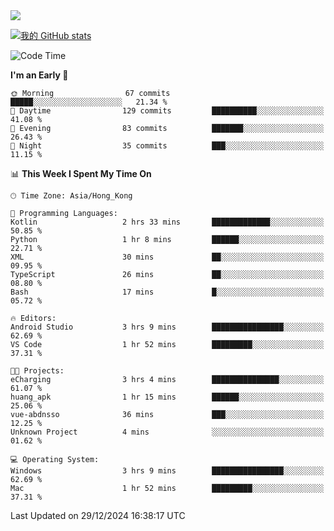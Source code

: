 <img align="center" src="https://readme-typing-svg.demolab.com/?font=Fira+Code&pause=1000&random=true&width=435&lines=%E2%9D%A4+Hello!+%E2%9D%A4;Welcome+to+my+Github+Profile~;I%27m+a+student+from+SCNU+%26+UoA" />

[![我的 GitHub stats](https://github-readme-stats.vercel.app/api?username=AptS-1547&show_icons=true&theme=ambient_gradient)](https://github.com/anuraghazra/github-readme-stats)

<!--START_SECTION:waka-->
![Code Time](http://img.shields.io/badge/Code%20Time-124%20hrs%2045%20mins-blue)

**I'm an Early 🐤** 

```text
🌞 Morning                67 commits          █████░░░░░░░░░░░░░░░░░░░░   21.34 % 
🌆 Daytime                129 commits         ██████████░░░░░░░░░░░░░░░   41.08 % 
🌃 Evening                83 commits          ███████░░░░░░░░░░░░░░░░░░   26.43 % 
🌙 Night                  35 commits          ███░░░░░░░░░░░░░░░░░░░░░░   11.15 % 
```


📊 **This Week I Spent My Time On** 

```text
🕑︎ Time Zone: Asia/Hong_Kong

💬 Programming Languages: 
Kotlin                   2 hrs 33 mins       █████████████░░░░░░░░░░░░   50.85 % 
Python                   1 hr 8 mins         ██████░░░░░░░░░░░░░░░░░░░   22.71 % 
XML                      30 mins             ██░░░░░░░░░░░░░░░░░░░░░░░   09.95 % 
TypeScript               26 mins             ██░░░░░░░░░░░░░░░░░░░░░░░   08.80 % 
Bash                     17 mins             █░░░░░░░░░░░░░░░░░░░░░░░░   05.72 % 

🔥 Editors: 
Android Studio           3 hrs 9 mins        ████████████████░░░░░░░░░   62.69 % 
VS Code                  1 hr 52 mins        █████████░░░░░░░░░░░░░░░░   37.31 % 

🐱‍💻 Projects: 
eCharging                3 hrs 4 mins        ███████████████░░░░░░░░░░   61.07 % 
huang_apk                1 hr 15 mins        ██████░░░░░░░░░░░░░░░░░░░   25.06 % 
vue-abdnsso              36 mins             ███░░░░░░░░░░░░░░░░░░░░░░   12.25 % 
Unknown Project          4 mins              ░░░░░░░░░░░░░░░░░░░░░░░░░   01.62 % 

💻 Operating System: 
Windows                  3 hrs 9 mins        ████████████████░░░░░░░░░   62.69 % 
Mac                      1 hr 52 mins        █████████░░░░░░░░░░░░░░░░   37.31 % 
```


 Last Updated on 29/12/2024 16:38:17 UTC
<!--END_SECTION:waka-->